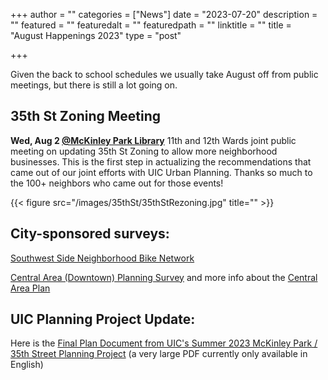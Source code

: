+++
author = ""
categories = ["News"]
date = "2023-07-20"
description = ""
featured = ""
featuredalt = ""
featuredpath = ""
linktitle = ""
title = "August Happenings 2023"
type = "post"

+++ 

Given the back to school schedules we usually take August off from public meetings, but there is still a lot going on.


## 35th St Zoning Meeting

**Wed, Aug 2 [@McKinley Park Library](https://www.chipublib.org/locations/50/)** 
11th and 12th Wards joint public meeting on updating 35th St Zoning to allow more neighborhood businesses. This is the first step in actualizing the recommendations that came out of our joint efforts with UIC Urban Planning. Thanks so much to the 100+ neighbors who came out for those events!

{{< figure src="/images/35thSt/35thStRezoning.jpg" title="" >}}

## City-sponsored surveys:
[Southwest Side Neighborhood Bike Network](https://chicagocompletestreets.org/portfolio/southwest-side-neighborhood-bike-network/)

[Central Area (Downtown) Planning Survey](https://www.surveymonkey.com/r/CAP2024) and more info about the [Central Area Plan](https://www.chicago.gov/city/en/sites/central-area-plan/home.html)

## UIC Planning Project Update:
Here is the
[Final Plan Document from UIC's Summer 2023 McKinley Park / 35th Street Planning Project](https://drive.google.com/file/d/1kghliuru2eHEs0mLzzdYum_uRNVJXUj5/view) (a very large PDF currently only available in English)
